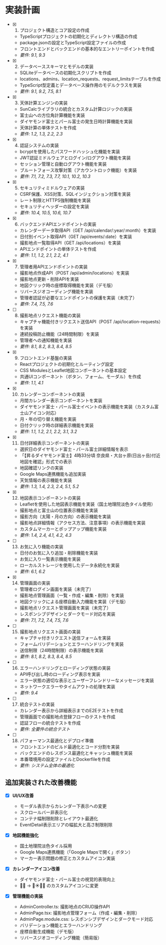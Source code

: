 # 実装計画

- [x] 1. プロジェクト構造とコア設定の作成
  - TypeScriptプロジェクトの初期化とディレクトリ構造の作成
  - package.jsonの設定とTypeScript設定ファイルの作成
  - フロントエンドとバックエンドの基本的なエントリーポイントを作成
  - _要件: 9.1, 9.3_

- [x] 2. データベーススキーマとモデルの実装
  - SQLiteデータベースの初期化スクリプトを作成
  - locations、admins、location_requests、request_limitsテーブルを作成
  - TypeScript型定義とデータベース操作用のモデルクラスを実装
  - _要件: 9.1, 9.2, 7.5, 8.1_

- [x] 3. 天体計算エンジンの実装
  - SunCalcライブラリの統合とカスタム計算ロジックの実装
  - 富士山への方位角計算機能を実装
  - ダイヤモンド富士とパール富士の発生日時計算機能を実装
  - 天体計算の単体テストを作成
  - _要件: 1.2, 1.3, 2.2, 2.3_

- [x] 4. 認証システムの実装
  - bcryptを使用したパスワードハッシュ化機能を実装
  - JWT認証ミドルウェアとログイン/ログアウト機能を実装
  - セッション管理と自動ログアウト機能を実装
  - ブルートフォース攻撃対策（アカウントロック機能）を実装
  - _要件: 7.1, 7.2, 7.3, 7.7, 10.1, 10.2, 10.3_

- [x] 5. セキュリティミドルウェアの実装
  - CSRF保護、XSS対策、SQLインジェクション対策を実装
  - レート制限とHTTPS強制機能を実装
  - セキュリティヘッダーの設定を実装
  - _要件: 10.4, 10.5, 10.6, 10.7_

- [x] 6. バックエンドAPIエンドポイントの実装
  - カレンダーデータ取得API（GET /api/calendar/:year/:month）を実装
  - 日付別イベント取得API（GET /api/events/:date）を実装
  - 撮影地点一覧取得API（GET /api/locations）を実装
  - APIエンドポイントの単体テストを作成
  - _要件: 1.1, 1.2, 2.1, 2.2, 4.1_

- [x] 7. 管理者用APIエンドポイントの実装
  - 撮影地点作成API（POST /api/admin/locations）を実装
  - 撮影地点更新・削除APIを実装
  - 地図クリック時の座標取得機能を実装（デモ版）
  - リバースジオコーディング機能を実装
  - 管理者認証が必要なエンドポイントの保護を実装（未完了）
  - _要件: 7.4, 7.5, 7.6_

- [ ] 8. 撮影地点リクエスト機能の実装
  - キャプチャ機能付きリクエスト送信API（POST /api/location-requests）を実装
  - 連続投稿防止機能（24時間制限）を実装
  - 管理者への通知機能を実装
  - _要件: 8.1, 8.2, 8.3, 8.4, 8.5_

- [x] 9. フロントエンド基盤の実装
  - Reactプロジェクトの初期化とルーティング設定
  - CSS ModulesとLeaflet地図コンポーネントの基本設定
  - 共通UIコンポーネント（ボタン、フォーム、モーダル）を作成
  - _要件: 1.1, 4.1_

- [x] 10. カレンダーコンポーネントの実装
  - 月間カレンダー表示コンポーネントを実装
  - ダイヤモンド富士・パール富士イベントの表示機能を実装（カスタム富士山アイコン対応）
  - 月・年の切り替え機能を実装
  - 日付クリック時の詳細表示機能を実装
  - _要件: 1.1, 1.2, 2.1, 2.2, 3.1, 3.2_

- [x] 11. 日付詳細表示コンポーネントの実装
  - 選択日のダイヤモンド富士・パール富士詳細情報を表示
  - 「【昇るダイヤモンド富士】4時33分頃 奈良県・大台ヶ原(日出ヶ岳)付近 地図を確認」形式での表示
  - 地図確認リンクの実装
  - Google Maps連携機能も追加実装
  - 天気情報の表示機能を実装
  - _要件: 1.3, 1.4, 2.3, 2.4, 5.1, 5.2_

- [x] 12. 地図表示コンポーネントの実装
  - Leafletを使用した地図表示機能を実装（国土地理院淡色タイル使用）
  - 撮影地点と富士山の位置表示機能を実装
  - 撮影方向（太陽・月の方向）の表示機能を実装
  - 撮影地点詳細情報（アクセス方法、注意事項）の表示機能を実装
  - カスタムマーカーとポップアップ機能を実装
  - _要件: 1.4, 2.4, 4.1, 4.2, 4.3_

- [ ] 13. お気に入り機能の実装
  - 日付のお気に入り追加・削除機能を実装
  - お気に入り一覧表示機能を実装
  - ローカルストレージを使用したデータ永続化を実装
  - _要件: 6.1, 6.2_

- [x] 14. 管理画面の実装
  - 管理者ログイン画面を実装（未完了）
  - 撮影地点管理画面（一覧・作成・編集・削除）を実装
  - 地図クリックによる座標自動入力機能を実装（デモ版）
  - 撮影地点リクエスト管理画面を実装（未完了）
  - レスポンシブデザインとダークモード対応を実装
  - _要件: 7.1, 7.2, 7.4, 7.5, 7.6_

- [ ] 15. 撮影地点リクエスト画面の実装
  - キャプチャ付きリクエスト送信フォームを実装
  - フォームバリデーションとエラーハンドリングを実装
  - 送信制限（24時間制限）の表示機能を実装
  - _要件: 8.1, 8.2, 8.3, 8.4, 8.5_

- [ ] 16. エラーハンドリングとローディング状態の実装
  - API呼び出し時のローディング表示を実装
  - エラー状態の適切な表示とユーザーフレンドリーなメッセージを実装
  - ネットワークエラーやタイムアウトの処理を実装
  - _要件: 9.4_

- [ ] 17. 統合テストの実装
  - カレンダー表示から詳細表示までのE2Eテストを作成
  - 管理画面での撮影地点登録フローのテストを作成
  - 認証フローの統合テストを作成
  - _要件: 全要件の統合テスト_

- [ ] 18. パフォーマンス最適化とデプロイ準備
  - フロントエンドのビルド最適化とコード分割を実装
  - バックエンドのレスポンス最適化とキャッシュ機能を実装
  - 本番環境用の設定ファイルとDockerfileを作成
  - _要件: システム全体の最適化_

## 追加実装された改善機能

- [x] **UI/UX改善**
  - モーダル表示からカレンダー下表示への変更
  - スクロールバー非表示化
  - コンテナ幅制限削除とレイアウト最適化
  - EventDetail表示エリアの幅拡大と高さ制限削除

- [x] **地図機能強化**
  - 国土地理院淡色タイル採用
  - Google Maps連携機能（「Google Mapsで開く」ボタン）
  - マーカー表示問題の修正とカスタムアイコン実装

- [x] **カレンダーアイコン改善**
  - ダイヤモンド富士・パール富士の視覚的表現向上
  - 💎🌙 → 🗻☀️🗻🌙 のカスタムアイコンに変更

- [x] **管理機能の実装**
  - AdminController.ts: 撮影地点のCRUD操作API
  - AdminPage.tsx: 撮影地点管理フォーム（作成・編集・削除）
  - AdminPage.module.css: レスポンシブデザインとダークモード対応
  - バリデーション機能とエラーハンドリング
  - 座標自動生成機能（デモ版）
  - リバースジオコーディング機能（簡易版）